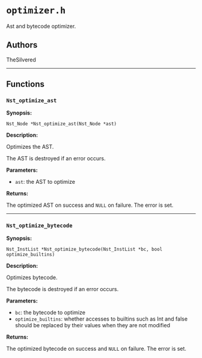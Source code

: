 # `optimizer.h`

Ast and bytecode optimizer.

## Authors

TheSilvered

---

## Functions

### `Nst_optimize_ast`

**Synopsis:**

```better-c
Nst_Node *Nst_optimize_ast(Nst_Node *ast)
```

**Description:**

Optimizes the AST.

The AST is destroyed if an error occurs.

**Parameters:**

- `ast`: the AST to optimize

**Returns:**

The optimized AST on success and `NULL` on failure. The error is set.

---

### `Nst_optimize_bytecode`

**Synopsis:**

```better-c
Nst_InstList *Nst_optimize_bytecode(Nst_InstList *bc, bool optimize_builtins)
```

**Description:**

Optimizes bytecode.

The bytecode is destroyed if an error occurs.

**Parameters:**

- `bc`: the bytecode to optimize
- `optimize_builtins`: whether accesses to builtins such as Int and false should
  be replaced by their values when they are not modified

**Returns:**

The optimized bytecode on success and `NULL` on failure. The error is set.

